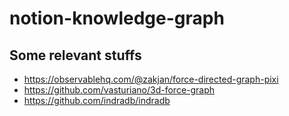 # notion-knowledge-graph

## Some relevant stuffs
- https://observablehq.com/@zakjan/force-directed-graph-pixi
- https://github.com/vasturiano/3d-force-graph
- https://github.com/indradb/indradb